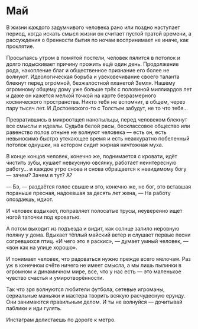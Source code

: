 # Май

В жизни каждого задумчивого человека рано или поздно наступает период, когда искать смысл жизни он считает пустой тратой времени, а рассуждения о бренности бытия по ночам воспринимает не иначе, как проклятие.

Просыпаясь утром в помятой постели, человек пялится в потолок и долго подыскивает причину прожить ещё один день. Продолжение рода, накопление благ и общественное признание его более не волнуют. Идеологическая борьба и увековечивание своего таланта блекнут перед огромной, безжалостной планетой Земля. Нашему огромному общему дому уже больше трёх с половиной миллиардов лет и даже он кажется мелкой точкой на карте безразмерного космического пространства. Никто тебя не вспомнит, в общем, через пару тысяч лет. И Достоевского-то с Толстым забудут, не то что тебя…

Превратившись в микроотщеп нанопыльцы, перед человеком блекнут все смыслы и идеалы. Судьба белой расы, бесклассовое общество или равенство полов отныне не волнуют человека — есть он, есть невыносимо быстро утекающее время и есть неаккуратно побеленный потолок однушки, на котором сидит жирная ничтожная муха.

В конце концов человек, конечно же, поднимается с кровати, идёт чистить зубы, кушает невкусную овсянку, работает неинтересную работу… и каждое утро снова и снова обращается к невидимому богу — зачем? Зачем я тут? А?

— Бэ, — раздаётся голос свыше и это, конечно же, не бог, это вставшая пораньше пресная, надоевшая за десять лет жена, — На работу опоздаешь, идиот.

И человек вздыхает, поправляет полосатые трусы, неуверенно ищет ногой тапочки под кроватью.

А потом выходит из подъезда и видит, как солнце залило неровную поляну у дома. Вдыхает тёплый майский ветер и слушает первые песни согревшихся птиц. «И чего это я раскис», — думает умный человек, — «вон как на улице хорошо».

И понимает человек, что радоваться нужно прежде всего мелочам. Раз уж в конечном счёте ничего не имеет смысла, а мы лишь пылинки в огромном и динамичном мире, все, что у нас есть — это маленькое чувство счастья и умиротворённости.

Так что зря волнуются любители футбола, сетевые игроманы, сериальные маньяки и мастера творить всякую расчудесную ерунду. Они занимаются правильным делом. И ты не волнуйся — дочитывай паблики и иди гулять.

Инстаграм долистаешь по дороге к метро.